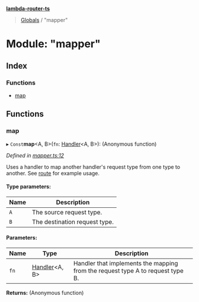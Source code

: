 **[lambda-router-ts](../README.md)**

> [Globals](../globals.md) / "mapper"

# Module: "mapper"

## Index

### Functions

* [map](_mapper_.md#map)

## Functions

### map

▸ `Const`**map**\<A, B>(`fn`: [Handler](_handler_.md#handler)\<A, B>): (Anonymous function)

*Defined in [mapper.ts:12](https://github.com/supergillis/lambda-router-ts/blob/43899f9/lib/mapper.ts#L12)*

Uses a handler to map another handler's request type from one type to another. See [route](_apigateway_router_.md#route) for example usage.

#### Type parameters:

Name | Description |
------ | ------ |
`A` | The source request type. |
`B` | The destination request type.  |

#### Parameters:

Name | Type | Description |
------ | ------ | ------ |
`fn` | [Handler](_handler_.md#handler)\<A, B> | Handler that implements the mapping from the request type A to request type B. |

**Returns:** (Anonymous function)
